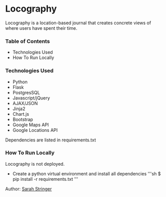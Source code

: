 # Locography
Locography is a location-based journal that creates concrete views of where users have spent their time. 

### Table of Contents
- Technologies Used
- How To Run Locally

### Technologies Used
- Python
- Flask
- PostgresSQL
- Javascript/jQuery
- AJAX/JSON
- Jinja2
- Chart.js
- Bootstrap
- Google Maps API
- Google Locations API

Dependencies are listed in requirements.txt

### How To Run Locally
Locography is not deployed.

- Create a python virtual environment and install all dependencies
'''sh
$ pip install -r requirements.txt
'''

Author: [Sarah Stringer](https://github.com/sarahcstringer)